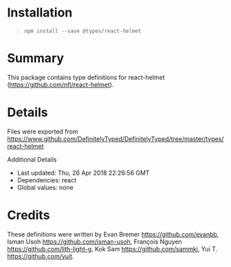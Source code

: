 # Installation
> `npm install --save @types/react-helmet`

# Summary
This package contains type definitions for react-helmet (https://github.com/nfl/react-helmet).

# Details
Files were exported from https://www.github.com/DefinitelyTyped/DefinitelyTyped/tree/master/types/react-helmet

Additional Details
 * Last updated: Thu, 26 Apr 2018 22:26:56 GMT
 * Dependencies: react
 * Global values: none

# Credits
These definitions were written by Evan Bremer <https://github.com/evanbb>, Isman Usoh <https://github.com/isman-usoh>, François Nguyen <https://github.com/lith-light-g>, Kok Sam <https://github.com/sammkj>, Yui T. <https://github.com/yuit>.
